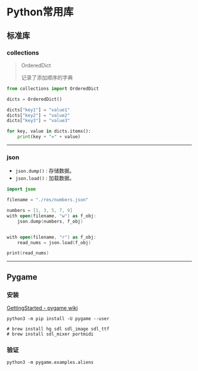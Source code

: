 # Python常用库

## 标准库

### collections

> OrderedDict
>
> 记录了添加顺序的字典

```python
from collections import OrderedDict

dicts = OrderedDict()

dicts["key1"] = "value1"
dicts["key2"] = "value2"
dicts["key3"] = "value3"

for key, value in dicts.items():
    print(key + "=" + value)
```

---

### json

* `json.dump()` : 存储数据。
* `json.load()` : 加载数据。

```kotlin
import json

filename = "./res/numbers.json"

numbers = [1, 3, 5, 7, 9]
with open(filename, "w") as f_obj:
    json.dump(numbers, f_obj)


with open(filename, "r") as f_obj:
    read_nums = json.load(f_obj)

print(read_nums)

```

---

## Pygame

### 安装

[GettingStarted - pygame wiki](https://www.pygame.org/wiki/GettingStarted)

```shell
python3 -m pip install -U pygame --user

# brew install hg sdl sdl_image sdl_ttf
# brew install sdl_mixer portmidi
```

### 验证

```shell
python3 -m pygame.examples.aliens
```

